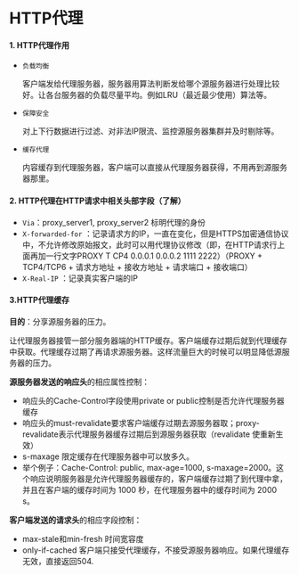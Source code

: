 # HTTP代理

#### 1. HTTP代理作用

* `负载均衡`

  客户端发给代理服务器，服务器用算法判断发给哪个源服务器进行处理比较好。让各台服务器的负载尽量平均。例如LRU（最近最少使用）算法等。

* `保障安全`

  对上下行数据进行过滤、对非法IP限流、监控源服务器集群并及时剔除等。

* `缓存代理`

  内容缓存到代理服务器，客户端可以直接从代理服务器获得，不用再到源服务器那里。

#### 2. HTTP代理在HTTP请求中相关头部字段（了解）

* `Via`：proxy\_server1, proxy\_server2 标明代理的身份
* `X-forwarded-for` ：记录请求方的IP，一直在变化，但是HTTPS加密通信协议中，不允许修改原始报文，此时可以用代理协议修改（即，在HTTP请求行上面再加一行文字PROXY T CP4 0.0.0.1 0.0.0.2 1111 2222）（PROXY + TCP4/TCP6 + 请求方地址 + 接收方地址 + 请求端口 + 接收端口）
* `X-Real-IP` ：记录真实客户端的IP

#### 3.HTTP代理缓存

**目的**：分享源服务器的压力。

让代理服务器接管一部分服务器端的HTTP缓存。客户端缓存过期后就到代理缓存中获取。代理缓存过期了再请求源服务器。这样流量巨大的时候可以明显降低源服务器的压力。

**源服务器发送的响应头**的相应属性控制：

* 响应头的Cache-Control字段使用private or public控制是否允许代理服务器缓存
* 响应头的must-revalidate要求客户端缓存过期去源服务器取；proxy-revalidate表示代理服务器缓存过期后到源服务器获取（revalidate 使重新生效）
* s-maxage 限定缓存在代理服务器中可以放多久。
* 举个例子：Cache-Control: public, max-age=1000, s-maxage=2000。这个响应说明服务器是允许代理服务器缓存的，客户端缓存过期了到代理中拿，并且在客户端的缓存时间为 1000 秒，在代理服务器中的缓存时间为 2000 s。

**客户端发送的请求头**的相应字段控制：

* max-stale和min-fresh 时间宽容度
* only-if-cached 客户端只接受代理缓存，不接受源服务器响应。如果代理缓存无效，直接返回504.

